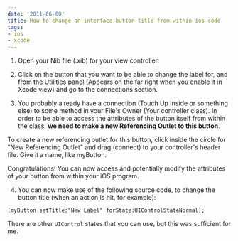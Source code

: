 ```yaml
---
date: '2011-06-08'
title: How to change an interface button title from within ios code
tags:
- ios
- xcode
---
```


1) Open your Nib file (.xib) for your view controller.

2) Click on the button that you want to be able to change the label for, and from the Utilities panel (Appears on the far right when you enable it in Xcode view) and go to the connections section.

3) You probably already have a connection (Touch Up Inside or something else) to some method in your File's Owner (Your controller class). In order to be able to access the attributes of the button itself from within the class, **we need to make a new Referencing Outlet to this button**.

To create a new referencing outlet for this button, click inside the circle for "New Referencing Outlet" and drag (connect) to your controller's header file. Give it a name, like myButton.

Congratulations! You can now access and potentially modify the attributes of your button from within your iOS program.

4) You can now make use of the following source code, to change the button title (when an action is hit, for example):

```obj-c
[myButton setTitle:"New Label" forState:UIControlStateNormal];
```

There are other `UIControl` states that you can use, but this was sufficient for me.

